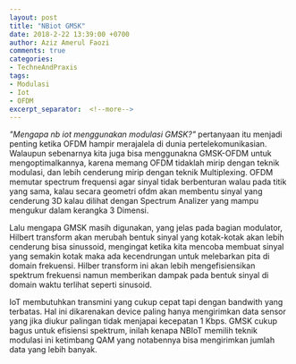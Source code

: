 ```yaml
---
layout: post
title: "NBiot GMSK"
date: 2018-2-22 13:39:00 +0700
author: Aziz Amerul Faozi
comments: true
categories: 
- TechneAndPraxis
tags:
- Modulasi
- Iot
- OFDM
excerpt_separator:  <!--more-->
---
```

*"Mengapa nb iot menggunakan modulasi GMSK?"* pertanyaan itu menjadi penting ketika OFDM hampir merajalela di dunia pertelekomunikasian. Walaupun sebenarnya kita juga bisa menggunakna GMSK-OFDM untuk mengoptimalkannya, karena memang OFDM tidaklah mirip dengan teknik modulasi, dan lebih cenderung mirip dengan teknik Multiplexing. OFDM memutar spectrum frequensi agar sinyal tidak berbenturan walau pada titik yang sama, kalau secara geometri ofdm akan membentu sinyal yang cenderung 3D kalau dilihat dengan Spectrum Analizer yang mampu mengukur dalam kerangka 3 Dimensi.

Lalu mengapa GMSK masih digunakan, yang jelas pada bagian modulator, Hilbert transform akan merubah bentuk sinyal yang kotak-kotak akan lebih cenderung bisa sinussoid, mengingat ketika kita mencoba membuat sinyal yang semakin kotak maka ada kecendrungan untuk melebarkan pita di domain frekuensi. Hilber transform ini akan lebih mengefisiensikan spektrum frekuensi namun memberikan dampak pada bentuk sinyal di domain waktu terlihat seperti sinusoid.

IoT membutuhkan transmini yang cukup cepat tapi dengan bandwith yang terbatas. Hal ini dikarenakan device paling hanya mengirimkan data sensor yang jika diukur palingan tidak menjapai kecepatan 1 Kbps. GMSK cukup bagus untuk efisiensi spektrum, inilah kenapa NBIoT memilih teknik modulasi ini ketimbang QAM yang notabennya bisa mengirimkan jumlah data yang lebih banyak. 
